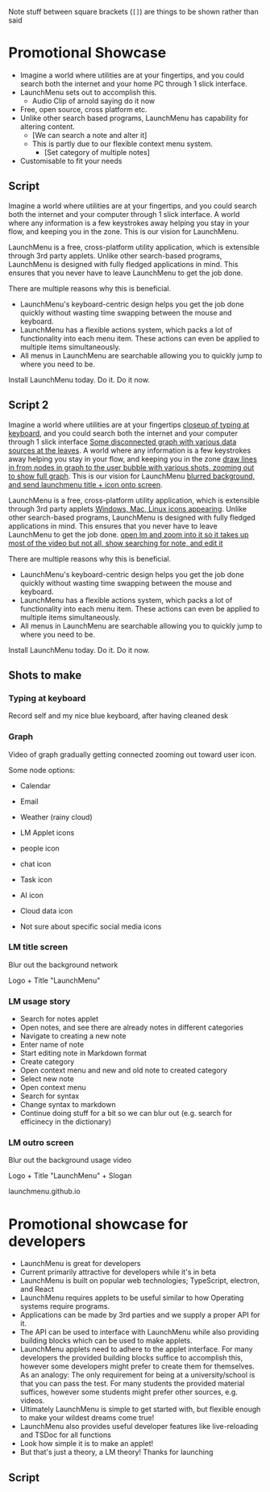 Note stuff between square brackets (`[]`) are things to be shown rather than said

# Promotional Showcase

-   Imagine a world where utilities are at your fingertips, and you could search both the internet and your home PC through 1 slick interface.
-   LaunchMenu sets out to accomplish this.
    -   Audio Clip of arnold saying do it now
-   Free, open source, cross platform etc.
-   Unlike other search based programs, LaunchMenu has capability for altering content.
    -   [We can search a note and alter it]
    -   This is partly due to our flexible context menu system.
        -   [Set category of multiple notes]
-   Customisable to fit your needs

## Script

Imagine a world where utilities are at your fingertips, and you could search both the internet and your computer through 1 slick interface. A world where any information is a few keystrokes away helping you stay in your flow, and keeping you in the zone. This is our vision for LaunchMenu.

LaunchMenu is a free, cross-platform utility application, which is extensible through 3rd party applets. Unlike other search-based programs, LaunchMenu is designed with fully fledged applications in mind. This ensures that you never have to leave LaunchMenu to get the job done.

There are multiple reasons why this is beneficial.

-   LaunchMenu's keyboard-centric design helps you get the job done quickly without wasting time swapping between the mouse and keyboard.
-   LaunchMenu has a flexible actions system, which packs a lot of functionality into each menu item. These actions can even be applied to multiple items simultaneously.
-   All menus in LaunchMenu are searchable allowing you to quickly jump to where you need to be.

Install LaunchMenu today. Do it. Do it now.

## Script 2

Imagine a world where utilities are at your fingertips [closeup of typing at keyboard](), and you could search both the internet and your computer through 1 slick interface [Some disconnected graph with various data sources at the leaves](). A world where any information is a few keystrokes away helping you stay in your flow, and keeping you in the zone [draw lines in from nodes in graph to the user bubble with various shots, zooming out to show full graph](). This is our vision for LaunchMenu [blurred background, and send launchmenu title + icon onto screen]().

LaunchMenu is a free, cross-platform utility application, which is extensible through 3rd party applets [Windows, Mac, Linux icons appearing](). Unlike other search-based programs, LaunchMenu is designed with fully fledged applications in mind. This ensures that you never have to leave LaunchMenu to get the job done. [open lm and zoom into it so it takes up most of the video but not all, show searching for note, and edit it]()

There are multiple reasons why this is beneficial.

-   LaunchMenu's keyboard-centric design helps you get the job done quickly without wasting time swapping between the mouse and keyboard.
-   LaunchMenu has a flexible actions system, which packs a lot of functionality into each menu item. These actions can even be applied to multiple items simultaneously.
-   All menus in LaunchMenu are searchable allowing you to quickly jump to where you need to be.

Install LaunchMenu today. Do it. Do it now.

## Shots to make

### Typing at keyboard

Record self and my nice blue keyboard, after having cleaned desk

### Graph

Video of graph gradually getting connected zooming out toward user icon.

Some node options:

-   Calendar
-   Email
-   Weather (rainy cloud)
-   LM Applet icons
-   people icon
-   chat icon
-   Task icon
-   AI icon
-   Cloud data icon

-   Not sure about specific social media icons

### LM title screen

Blur out the background network

Logo + Title "LaunchMenu"

### LM usage story

-   Search for notes applet
-   Open notes, and see there are already notes in different categories
-   Navigate to creating a new note
-   Enter name of note
-   Start editing note in Markdown format
-   Create category
-   Open context menu and new and old note to created category
-   Select new note
-   Open context menu
-   Search for syntax
-   Change syntax to markdown
-   Continue doing stuff for a bit so we can blur out (e.g. search for efficinecy in the dictionary)

### LM outro screen

Blur out the background usage video

Logo + Title "LaunchMenu" + Slogan

launchmenu.github.io

<!---------------------------------------------------------------------------------------------->

# Promotional showcase for developers

-   LaunchMenu is great for developers
-   Current primarily attractive for developers while it's in beta
-   LaunchMenu is built on popular web technologies; TypeScript, electron, and React
-   LaunchMenu requires applets to be useful similar to how Operating systems require programs.
-   Applications can be made by 3rd parties and we supply a proper API for it.
-   The API can be used to interface with LaunchMenu while also providing building blocks which can be used to make applets.
-   LaunchMenu applets need to adhere to the applet interface. For many developers the provided building blocks suffice to accomplish this, however some developers might prefer to create them for themselves. As an analogy: The only requirement for being at a university/school is that you can pass the test. For many students the provided material suffices, however some students might prefer other sources, e.g. videos.
-   Ultimately LaunchMenu is simple to get started with, but flexible enough to make your wildest dreams come true!
-   LaunchMenu also provides useful developer features like live-reloading and TSDoc for all functions
-   Look how simple it is to make an applet!
-   But that's just a theory, a LM theory! Thanks for launching

## Script

<!--
  As an analogy: The only requirement for being at a university/school is that you can pass the test. For many students the provided material suffices, however some students might prefer other sources, e.g. videos. In a similar way, LaunchMenu applets need to adhere to the applet interface. For many developers the provided building blocks suffice, however some developers might prefer to create them for themselves.

  Building blocks are built in a composable way in order to simplify the construction of larger custom blocks.

  LaunchMenu is to applets what an OS is to Programs.

  The tasks executed by LaunchMenu are similar to those executed by an operating system, is kept similarly flexible. Applets are

  User32.createWindow() ==> createMenuItem()

  So instead of forcing you to provide data and LaunchMenu's API taking care of all the presentation, you create the presentation yourself using LaunchMenu building blocks
-->
